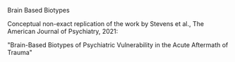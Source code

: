 Brain Based Biotypes

Conceptual non-exact replication of the work by Stevens et al., The American Journal of Psychiatry, 2021:

"Brain-Based Biotypes of Psychiatric Vulnerability in the Acute Aftermath of Trauma"

